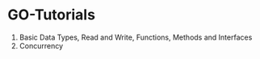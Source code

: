 # GO-Tutorials

1. Basic Data Types, Read and Write, Functions, Methods and Interfaces
2. Concurrency

